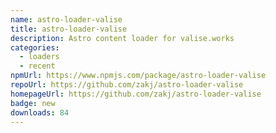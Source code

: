 ```yaml
---
name: astro-loader-valise
title: astro-loader-valise
description: Astro content loader for valise.works
categories:
  - loaders
  - recent
npmUrl: https://www.npmjs.com/package/astro-loader-valise
repoUrl: https://github.com/zakj/astro-loader-valise
homepageUrl: https://github.com/zakj/astro-loader-valise
badge: new
downloads: 84
---
```

